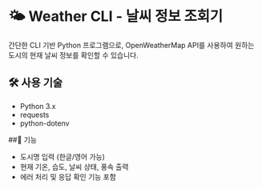 # 🌤️ Weather CLI - 날씨 정보 조회기

간단한 CLI 기반 Python 프로그램으로, OpenWeatherMap API를 사용하여 원하는 도시의 현재 날씨 정보를 확인할 수 있습니다.

## 🛠️ 사용 기술

- Python 3.x
- requests
- python-dotenv

##📝 기능

- 도시명 입력 (한글/영어 가능)
- 현재 기온, 습도, 날씨 상태, 풍속 출력
- 에러 처리 및 응답 확인 기능 포함

